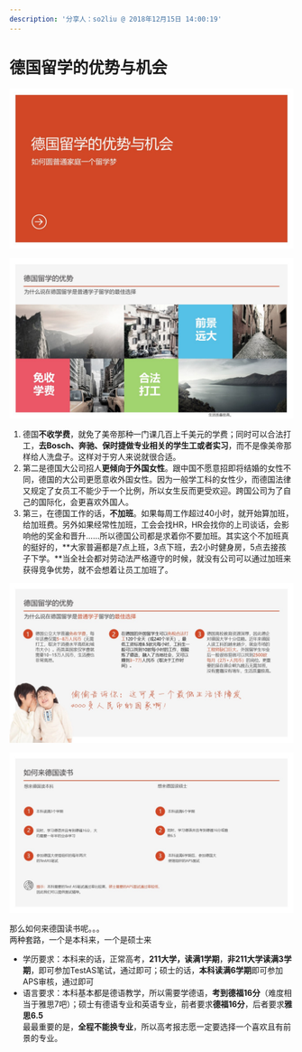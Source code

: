 ```yaml
---
description: '分享人：so2liu @ 2018年12月15日 14:00:19'
---
```


# 德国留学的优势与机会

![](.gitbook/assets/huan-deng-pian-1.JPG)



![&#x4E3A;&#x4EC0;&#x4E48;&#x9009;&#x62E9;&#x5FB7;&#x56FD;](.gitbook/assets/huan-deng-pian-2.JPG)

1. 德国**不收学费**，就免了美帝那种一门课几百上千美元的学费；同时可以合法打工，**去Bosch、奔驰、保时捷做专业相关的学生工或者实习**，而不是像美帝那样给人洗盘子。这样对于穷人来说就很合适。
2. 第二是德国大公司招人**更倾向于外国女性**。跟中国不愿意招即将结婚的女性不同，德国的大公司更愿意收外国女性。因为一般学工科的女性少，而德国法律又规定了女员工不能少于一个比例，所以女生反而更受欢迎。跨国公司为了自己的国际化，会更喜欢外国人。
3. 第三，在德国工作的话，**不加班**。如果每周工作超过40小时，就开始算加班，给加班费。另外如果经常性加班，工会会找HR，HR会找你的上司谈话，会影响他的奖金和晋升……所以德国公司都是求着你不要加班。其实这个不加班真的挺好的，**大家普遍都是7点上班，3点下班，去2小时健身房，5点去接孩子下学。**当全社会都对劳动法严格遵守的时候，就没有公司可以通过加班来获得竞争优势，就不会想着让员工加班了。

![&#x5FB7;&#x56FD;&#x7559;&#x5B66;&#x7684;&#x4F18;&#x52BF;](.gitbook/assets/huan-deng-pian-3.JPG)

![&#x5982;&#x4F55;&#x6765;&#x5FB7;&#x56FD;&#x8BFB;&#x4E66;](.gitbook/assets/huan-deng-pian-4.JPG)

那么如何来德国读书呢。。。  
两种套路，一个是本科来，一个是硕士来  
- 学历要求：本科来的话，正常高考，**211大学，读满1学期**，**非211大学读满3学期**，即可参加TestAS笔试，通过即可；硕士的话，**本科读满6学期**即可参加APS审核，通过即可  
- 语言要求：本科基本都是德语教学，所以需要学德语，**考到德福16分**（难度相当于雅思7吧）；硕士有德语专业和英语专业，前者要求**德福16分**，后者要求**雅思6.5**  
最最重要的是，**全程不能换专业**，所以高考报志愿一定要选择一个喜欢且有前景的专业。

